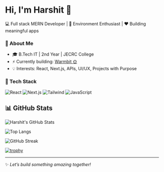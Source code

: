 # Hi, I'm Harshit 👋

💻 Full stack MERN  Developer | 🌱 Environment Enthusiast | ❤️ Building meaningful apps

### 🌟 About Me
- 🎓 B.Tech IT | 2nd Year | JECRC College
- ⚡ Currently building: [Warmbit 🌞](https://github.com/Harshit4681/Warmbit)
- 💡 Interests: React, Next.js, APIs, UI/UX, Projects with Purpose

### 🔧 Tech Stack
![React](https://img.shields.io/badge/-React-blue?logo=react&logoColor=white)
![Next.js](https://img.shields.io/badge/-Next.js-black?logo=next.js)
![Tailwind](https://img.shields.io/badge/-TailwindCSS-38B2AC?logo=tailwind-css&logoColor=white)
![JavaScript](https://img.shields.io/badge/-JavaScript-F7DF1E?logo=javascript&logoColor=black)


## 📊 GitHub Stats

![Harshit's GitHub Stats](https://github-readme-stats.vercel.app/api?username=Harshit4681&show_icons=true&theme=tokyonight)

![Top Langs](https://github-readme-stats.vercel.app/api/top-langs/?username=Harshit4681&layout=compact&theme=tokyonight)

![GitHub Streak](https://streak-stats.demolab.com/?user=Harshit4681&theme=tokyonight)

[![trophy](https://github-profile-trophy.vercel.app/?username=Harshit4681&theme=darkhub)](https://github.com/ryo-ma/github-profile-trophy)

---
✨ _Let’s build something amazing together!_
